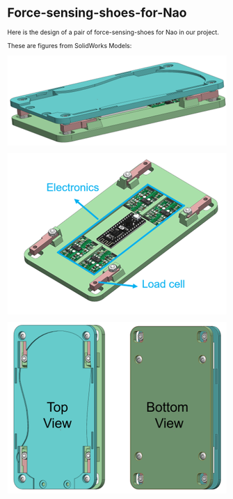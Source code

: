 # Force-sensing-shoes-for-Nao

Here is the design of a pair of force-sensing-shoes for Nao in our project. 

These are figures from SolidWorks Models:

![image](https://github.com/RLee-xy/Force-sensing-shoes-for-Nao/blob/main/docs/figures/figure4.PNG)

![image](https://github.com/RLee-xy/Force-sensing-shoes-for-Nao/blob/main/docs/figures/figure5.PNG)

![image](https://github.com/RLee-xy/Force-sensing-shoes-for-Nao/blob/main/docs/figures/figure6.PNG)
